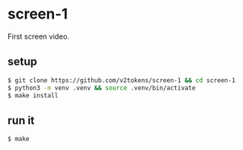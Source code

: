 # screen-1

First screen video.

## setup

```bash
$ git clone https://github.com/v2tokens/screen-1 && cd screen-1
$ python3 -m venv .venv && source .venv/bin/activate
$ make install
```

## run it

```bash
$ make
```
